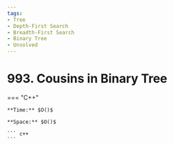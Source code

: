 ```yaml
---
tags:
- Tree
- Depth-First Search
- Breadth-First Search
- Binary Tree
- Unsolved
---
```



# 993. Cousins in Binary Tree

=== "C++"

    **Time:** $O()$

    **Space:** $O()$

    ``` c++
    ```